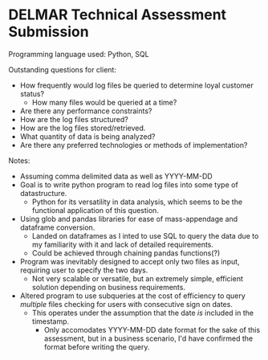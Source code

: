 # DELMAR Technical Assessment Submission

Programming language used: Python, SQL

Outstanding questions for client:
* How frequently would log files be queried to determine loyal customer status?
    * How many files would be queried at a time?
* Are there any performance constraints?
* How are the log files structured?
* How are the log files stored/retrieved.
* What quantity of data is being analyzed?
* Are there any preferred technologies or methods of implementation?





Notes: 
* Assuming comma delimited data as well as YYYY-MM-DD 
* Goal is to write python program to read log files into some type of datastructure.
    * Python for its versatility in data analysis, which seems to be the functional application of this question.
* Using glob and pandas libraries for ease of mass-appendage and dataframe conversion.
    * Landed on dataframes as I inted to use SQL to query the data due to my familiarity with it and lack of detailed requirements.
    * Could be achieved through chaining pandas functions(?)
* Program was inevitably designed to accept only two files as input, requiring user to specify the two days. 
    * Not very scalable or versatile, but an extremely simple, efficient solution depending on business requirements.
* Altered program to use subqueries at the cost of efficiency to query *multiple* files checking for users with consecutive sign on dates.
    * This operates under the assumption that the date *is* included in the timestamp. 
        * Only accomodates YYYY-MM-DD date format for the sake of this assessment, but in a business scenario, I'd have confirmed the format before writing the query. 